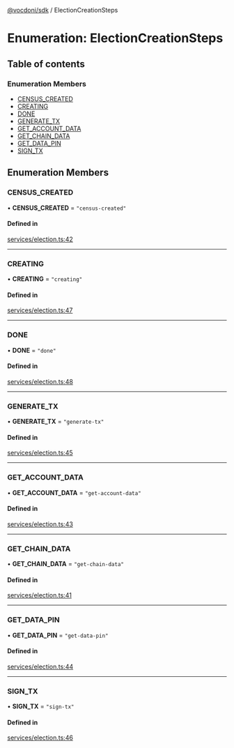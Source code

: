 [@vocdoni/sdk](/sdk) / ElectionCreationSteps

# Enumeration: ElectionCreationSteps

## Table of contents

### Enumeration Members

- [CENSUS\_CREATED](ElectionCreationSteps.md#census_created)
- [CREATING](ElectionCreationSteps#creating)
- [DONE](ElectionCreationSteps#done)
- [GENERATE\_TX](ElectionCreationSteps.md#generate_tx)
- [GET\_ACCOUNT\_DATA](ElectionCreationSteps.md#get_account_data)
- [GET\_CHAIN\_DATA](ElectionCreationSteps.md#get_chain_data)
- [GET\_DATA\_PIN](ElectionCreationSteps.md#get_data_pin)
- [SIGN\_TX](ElectionCreationSteps.md#sign_tx)

## Enumeration Members

### CENSUS\_CREATED

• **CENSUS\_CREATED** = ``"census-created"``

#### Defined in

[services/election.ts:42](https://github.com/vocdoni/vocdoni-sdk/blob/c61694d51d7ca609cdc86440f23c7a75ea39ea5b/src/services/election.ts#L42)

___

### CREATING

• **CREATING** = ``"creating"``

#### Defined in

[services/election.ts:47](https://github.com/vocdoni/vocdoni-sdk/blob/c61694d51d7ca609cdc86440f23c7a75ea39ea5b/src/services/election.ts#L47)

___

### DONE

• **DONE** = ``"done"``

#### Defined in

[services/election.ts:48](https://github.com/vocdoni/vocdoni-sdk/blob/c61694d51d7ca609cdc86440f23c7a75ea39ea5b/src/services/election.ts#L48)

___

### GENERATE\_TX

• **GENERATE\_TX** = ``"generate-tx"``

#### Defined in

[services/election.ts:45](https://github.com/vocdoni/vocdoni-sdk/blob/c61694d51d7ca609cdc86440f23c7a75ea39ea5b/src/services/election.ts#L45)

___

### GET\_ACCOUNT\_DATA

• **GET\_ACCOUNT\_DATA** = ``"get-account-data"``

#### Defined in

[services/election.ts:43](https://github.com/vocdoni/vocdoni-sdk/blob/c61694d51d7ca609cdc86440f23c7a75ea39ea5b/src/services/election.ts#L43)

___

### GET\_CHAIN\_DATA

• **GET\_CHAIN\_DATA** = ``"get-chain-data"``

#### Defined in

[services/election.ts:41](https://github.com/vocdoni/vocdoni-sdk/blob/c61694d51d7ca609cdc86440f23c7a75ea39ea5b/src/services/election.ts#L41)

___

### GET\_DATA\_PIN

• **GET\_DATA\_PIN** = ``"get-data-pin"``

#### Defined in

[services/election.ts:44](https://github.com/vocdoni/vocdoni-sdk/blob/c61694d51d7ca609cdc86440f23c7a75ea39ea5b/src/services/election.ts#L44)

___

### SIGN\_TX

• **SIGN\_TX** = ``"sign-tx"``

#### Defined in

[services/election.ts:46](https://github.com/vocdoni/vocdoni-sdk/blob/c61694d51d7ca609cdc86440f23c7a75ea39ea5b/src/services/election.ts#L46)
